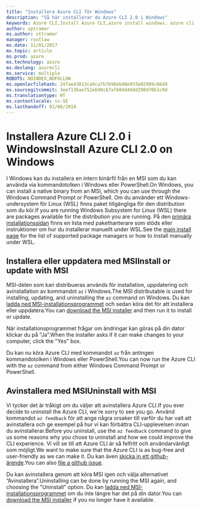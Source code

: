 ```yaml
---
title: "Installera Azure CLI för Windows"
description: "Så här installerar du Azure CLI 2.0 i Windows"
keywords: Azure CLI,Install Azure CLI,azure install windows, azure cli windows, azure windows
author: sptramer
ms.author: sttramer
manager: routlaw
ms.date: 11/01/2017
ms.topic: article
ms.prod: azure
ms.technology: azure
ms.devlang: azurecli
ms.service: multiple
ROBOTS: NOINDEX,NOFOLLOW
ms.openlocfilehash: 247ae43813ca9ca7b7b98ebd8e933e02989c6649
ms.sourcegitcommit: 3eef136ae752eb90c67af604d4ddd298d70b1c9d
ms.translationtype: HT
ms.contentlocale: sv-SE
ms.lasthandoff: 01/06/2018
---
```

# <a name="install-azure-cli-20-on-windows"></a><span data-ttu-id="5fb4d-104">Installera Azure CLI 2.0 i Windows</span><span class="sxs-lookup"><span data-stu-id="5fb4d-104">Install Azure CLI 2.0 on Windows</span></span>

<span data-ttu-id="5fb4d-105">I Windows kan du installera en intern binärfil från en MSI som du kan använda via kommandotolken i Windows eller PowerShell.</span><span class="sxs-lookup"><span data-stu-id="5fb4d-105">On Windows, you can install a native binary from an MSI, which you can use through the Windows Command Prompt or PowerShell.</span></span> <span data-ttu-id="5fb4d-106">Om du använder ett Windows-undersystem för Linux (WSL) finns paket tillgängliga för den distribution som du kör.</span><span class="sxs-lookup"><span data-stu-id="5fb4d-106">If you are running Windows Subsystem for Linux (WSL) there are packages available for the distribution you are running.</span></span> <span data-ttu-id="5fb4d-107">På den [primära installationssidan](install-azure-cli.md) finns en lista med pakethanterare som stöds eller instruktioner om hur du installerar manuellt under WSL.</span><span class="sxs-lookup"><span data-stu-id="5fb4d-107">See the [main install page](install-azure-cli.md) for the list of supported package managers or how to install manually under WSL.</span></span>

## <a name="install-or-update-with-msi"></a><span data-ttu-id="5fb4d-108">Installera eller uppdatera med MSI</span><span class="sxs-lookup"><span data-stu-id="5fb4d-108">Install or update with MSI</span></span>

<span data-ttu-id="5fb4d-109">MSI-delen som kan distribueras används för installation, uppdatering och avinstallation av kommandot `az` i Windows.</span><span class="sxs-lookup"><span data-stu-id="5fb4d-109">The MSI distributable is used for installing, updating, and uninstalling the `az` command on Windows.</span></span> <span data-ttu-id="5fb4d-110">Du kan [ladda ned MSI-installationsprogrammet](https://aka.ms/InstallAzureCliWindows) och sedan köra det för att installera eller uppdatera.</span><span class="sxs-lookup"><span data-stu-id="5fb4d-110">You can [download the MSI installer](https://aka.ms/InstallAzureCliWindows) and then run it to install or update.</span></span>

<span data-ttu-id="5fb4d-111">När installationsprogrammet frågar om ändringar kan göras på din dator klickar du på ”Ja”.</span><span class="sxs-lookup"><span data-stu-id="5fb4d-111">When the installer asks if it can make changes to your computer, click the "Yes" box.</span></span>

<span data-ttu-id="5fb4d-112">Du kan nu köra Azure CLI med kommandot `az` från antingen kommandotolken i Windows eller PowerShell.</span><span class="sxs-lookup"><span data-stu-id="5fb4d-112">You can now run the Azure CLI with the `az` command from either Windows Command Prompt or PowerShell.</span></span>

## <a name="uninstall-with-msi"></a><span data-ttu-id="5fb4d-113">Avinstallera med MSI</span><span class="sxs-lookup"><span data-stu-id="5fb4d-113">Uninstall with MSI</span></span>

<span data-ttu-id="5fb4d-114">Vi tycker det är tråkigt om du väljer att avinstallera Azure CLI.</span><span class="sxs-lookup"><span data-stu-id="5fb4d-114">If you ever decide to uninstall the Azure CLI, we're sorry to see you go.</span></span> <span data-ttu-id="5fb4d-115">Använd kommandot `az feedback` för att ange några orsaker till varför du har valt att avinstallera och ge exempel på hur vi kan förbättra CLI-upplevelsen innan du avinstallerar.</span><span class="sxs-lookup"><span data-stu-id="5fb4d-115">Before you uninstall, use the `az feedback` command to give us some reasons why you chose to uninstall and how we could improve the CLI experience.</span></span> <span data-ttu-id="5fb4d-116">Vi vill se till att Azure CLI är så felfritt och användarvänligt som möjligt.</span><span class="sxs-lookup"><span data-stu-id="5fb4d-116">We want to make sure that the Azure CLI is as bug-free and user-friendly as we can make it.</span></span> <span data-ttu-id="5fb4d-117">Du kan även [skicka in ett github-ärende](https://github.com/Azure/azure-cli/issues).</span><span class="sxs-lookup"><span data-stu-id="5fb4d-117">You can also [file a github issue](https://github.com/Azure/azure-cli/issues).</span></span>

<span data-ttu-id="5fb4d-118">Du kan avinstallera genom att köra MSI igen och välja alternativet ”Avinstallera”.</span><span class="sxs-lookup"><span data-stu-id="5fb4d-118">Uninstalling can be done by running the MSI again, and choosing the "Uninstall" option.</span></span> <span data-ttu-id="5fb4d-119">Du kan [ladda ned MSI-installationsprogrammet](https://aka.ms/InstallAzureCliWindows) om du inte längre har det på din dator.</span><span class="sxs-lookup"><span data-stu-id="5fb4d-119">You can [download the MSI installer](https://aka.ms/InstallAzureCliWindows) if you no longer have it available.</span></span>
